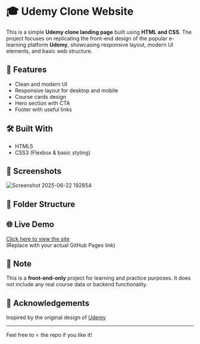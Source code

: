 # 🎓 Udemy Clone Website

This is a simple **Udemy clone landing page** built using **HTML and CSS**. The project focuses on replicating the front-end design of the popular e-learning platform **Udemy**, showcasing responsive layout, modern UI elements, and basic web structure.

## 🚀 Features

- Clean and modern UI
- Responsive layout for desktop and mobile
- Course cards design
- Hero section with CTA
- Footer with useful links

## 🛠️ Built With

- HTML5
- CSS3 (Flexbox & basic styling)

## 📸 Screenshots

![Screenshot 2025-06-22 192854](https://github.com/user-attachments/assets/f4a76623-264d-45cc-a97f-53dc1b787544)


## 📁 Folder Structure


## 🌐 Live Demo

[Click here to view the site](https://your-github-username.github.io/udemy-clone/)  
(Replace with your actual GitHub Pages link)

## 📌 Note

This is a **front-end-only** project for learning and practice purposes. It does not include any real course data or backend functionality.

## 🙌 Acknowledgements

Inspired by the original design of [Udemy](https://www.udemy.com)

---

Feel free to ⭐ the repo if you like it!
